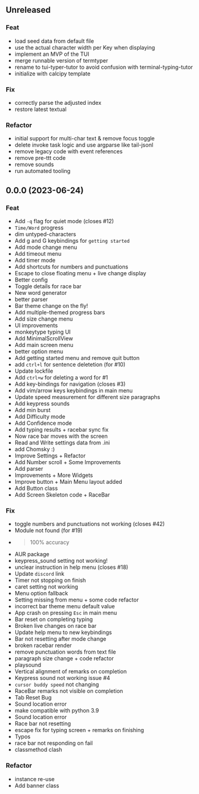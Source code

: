 ## Unreleased

### Feat

- load seed data from default file
- use the actual character width per Key when displaying
- implement an MVP of the TUI
- merge runnable version of termtyper
- rename to tui-typer-tutor to avoid confusion with terminal-typing-tutor
- initialize with calcipy template

### Fix

- correctly parse the adjusted index
- restore latest textual

### Refactor

- initial support for multi-char text & remove focus toggle
- delete invoke task logic and use argparse like tail-jsonl
- remove legacy code with event references
- remove pre-ttt code
- remove sounds
- run automated tooling

## 0.0.0 (2023-06-24)

### Feat

- Add `-q` flag for quiet mode (closes #12)
- `Time/Word` progress
- dim untyped-characters
- Add g and G keybindings for `getting started`
- Add mode change menu
- Add timeout menu
- Add timer mode
- Add shortcuts for numbers and punctuations
- Escape to close floating menu + live change display
- Better config
- Toggle details for race bar
- New word generator
- better parser
- Bar theme change on the fly!
- Add multiple-themed progress bars
- Add size change menu
- UI improvements
- monkeytype typing UI
- Add MinimalScrollView
- Add main screen menu
- better option menu
- Add getting started menu and remove quit button
- add `ctrl+l` for sentence deletetion (for #10)
- Update lockfile
- Add `ctrl+w` for deleting a word for #1
- Add key-bindings for navigation (closes #3)
- Add vim/arrow keys keybindings in main menu
- Update speed measurement for different size paragraphs
- Add keypress sounds
- Add min burst
- Add Difficulty mode
- Add Confidence mode
- Add typing results + racebar sync fix
- Now race bar moves with the screen
- Read and Write settings data from .ini
- add Chomsky :)
- Improve Settings + Refactor
- Add Number scroll + Some Improvements
- Add parser
- Improvements +  More Widgets
- Improve button + Main Menu layout added
- Add Button class
- Add Screen Skeleton code + RaceBar

### Fix

- toggle numbers and punctuations not working  (closes #42)
- Module not found (for #19)
- > 100% accuracy
- AUR package
- keypress_sound setting not working!
- unclear instruction in help menu (closes #18)
- Update `discord` link
- Timer not stopping on finish
- caret setting not working
-  Menu option fallback
- Setting missing from menu + some code refactor
- incorrect bar theme menu default value
- App crash on pressing `Esc` in main menu
- Bar reset on completing typing
- Broken live changes on race bar
- Update help menu to new keybindings
- Bar not resetting after mode change
- broken racebar render
- remove punctuation words from text file
- paragraph size change + code refactor
- playsound
- Vertical alignment of remarks on completion
- Keypress sound not working issue #4
- `cursor buddy speed` not changing
- RaceBar remarks not visible on completion
- Tab Reset Bug
- Sound location error
- make compatible with python 3.9
- Sound location error
- Race bar not resetting
- escape fix for typing screen + remarks on finishing
- Typos
- race bar not responding on fail
- classmethod clash

### Refactor

- instance re-use
- Add banner class
